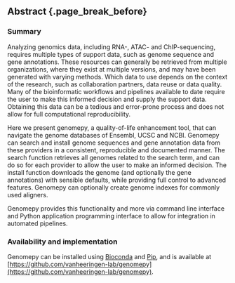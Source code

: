## Abstract {.page_break_before}

### Summary
Analyzing genomics data, including RNA-, ATAC- and ChIP-sequencing, requires multiple types of support data, such as genome sequence and gene annotations.
These resources can generally be retrieved from multiple organizations, where they exist at multiple versions, and may have been generated with varying methods.
Which data to use depends on the context of the research, such as collaboration partners, data reuse or data quality.
Many of the bioinformatic workflows and pipelines available to date require the user to make this informed decision and supply the support data.
Obtaining this data can be a tedious and error-prone process and does not allow for full computational reproducibility.

Here we present genomepy, a quality-of-life enhancement tool, that can navigate the genome databases of Ensembl, UCSC and NCBI.
Genomepy can search and install genome sequences and gene annotation data from these providers in a consistent, reproducible and documented manner.
The search function retrieves all genomes related to the search term, and can do so for each provider to allow the user to make an informed decision.
The install function downloads the genome (and optionally the gene annotations) with sensible defaults, while providing full control to advanced features.
Genomepy can optionally create genome indexes for commonly used aligners.

Genomepy provides this functionality and more via command line interface and Python application programming interface to allow for integration in automated pipelines.

### Availability and implementation
Genomepy can be installed using [Bioconda](https://anaconda.org/bioconda/genomepy) and [Pip](https://pypi.org/project/genomepy/), and is available at [https://github.com/vanheeringen-lab/genomepy](https://github.com/vanheeringen-lab/genomepy).
